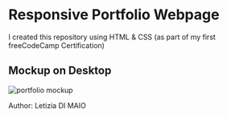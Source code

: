 # Responsive Portfolio Webpage

I created this repository using HTML & CSS 
(as part of my first freeCodeCamp Certification)

## Mockup on Desktop

<img src="https://user-images.githubusercontent.com/109817389/181936019-6b51e069-5a0b-48b2-acf2-5892e7663c4f.JPG" alt="portfolio mockup" />

Author: Letizia DI MAIO
